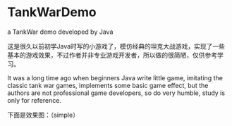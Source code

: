 # TankWarDemo
a TankWar demo developed by Java

这是很久以前初学Java时写的小游戏了，模仿经典的坦克大战游戏，实现了一些基本的游戏效果，不过作者并非专业游戏开发者，所以做的很简陋，仅供参考学习。

It was a long time ago when beginners Java write little game, imitating the classic tank war games, implements some basic game effect, but the authors are not professional game developers, so do very humble, study is only for reference.

下面是效果图：（simple）
